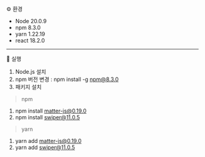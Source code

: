 ⚙️ 환경

- Node 20.0.9
- npm 8.3.0
- yarn 1.22.19
- react 18.2.0

---

📌 실행
1. Node.js 설치
2. npm 버전 변경 : npm install -g npm@8.3.0
3. 패키지 설치

> npm

1. npm install matter-js@0.19.0
2. npm install swiper@11.0.5

> yarn

1. yarn add matter-js@0.19.0
2. yarn add swiper@11.0.5
